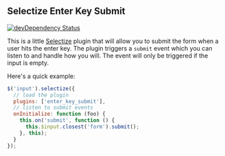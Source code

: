 ## Selectize Enter Key Submit

[![devDependency Status](https://david-dm.org/wayneashleyberry/selectize-enter-key-submit/dev-status.svg)](https://david-dm.org/wayneashleyberry/selectize-enter-key-submit#info=devDependencies)

This is a little [Selectize](https://github.com/brianreavis/selectize.js)
plugin that will allow you to submit the form when a user hits the enter key.
The plugin triggers a `submit` event which you can listen to and handle how you
will. The event will only be triggered if the input is empty.

Here's a quick example:

```js
$('input').selectize({
  // load the plugin
  plugins: ['enter_key_submit'],
  // listen to submit events
  onInitialize: function (foo) {
    this.on('submit', function () {
      this.$input.closest('form').submit();
    }, this);
  }
});
```
